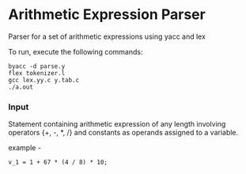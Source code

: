 # Arithmetic Expression Parser
Parser for a set of arithmetic expressions using yacc and lex

To run, execute the following commands:
```
byacc -d parse.y
flex tokenizer.l
gcc lex.yy.c y.tab.c
./a.out
```

### Input
Statement containing arithmetic expression of any length involving operators {+, -, *, /} and constants as operands assigned to a variable.

example -
```
v_1 = 1 + 67 * (4 / 8) * 10;
```